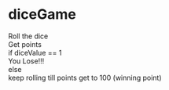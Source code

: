 # diceGame
Roll the dice <br />
Get points<br />
if diceValue == 1<br />
  You Lose!!!<br />
 else<br />
  keep rolling till points get to 100 (winning point)
 

